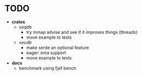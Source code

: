 # TODO

- __crates__
  - _seqdb_
    - try mmap advise and see if it improves things (threads)
    - move example to tests
  - _vecdb_
    - make serde an optional feature
    - eager: ema support
    - move example to tests
- __docs__
  - benchmark using fjall bench
